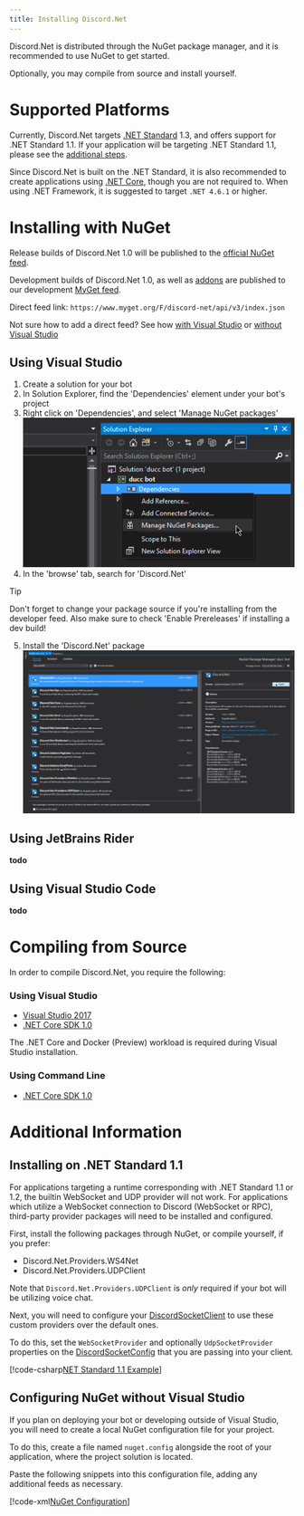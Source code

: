 ```yaml
---
title: Installing Discord.Net
---
```


Discord.Net is distributed through the NuGet package manager, and it is
recommended to use NuGet to get started.

Optionally, you may compile from source and install yourself.

# Supported Platforms

Currently, Discord.Net targets [.NET Standard] 1.3, and offers support for
.NET Standard 1.1. If your application will be targeting .NET Standard 1.1,
please see the [additional steps](#installing-on-.net-standard-1.1).

Since Discord.Net is built on the .NET Standard, it is also recommended to
create applications using [.NET Core], though you are not required to. When
using .NET Framework, it is suggested to target `.NET 4.6.1` or higher.

[.NET Standard]: https://docs.microsoft.com/en-us/dotnet/articles/standard/library
[.NET Core]: https://docs.microsoft.com/en-us/dotnet/articles/core/

# Installing with NuGet

Release builds of Discord.Net 1.0 will be published to the
[official NuGet feed].

Development builds of Discord.Net 1.0, as well as [addons](TODO) are published
to our development [MyGet feed].

Direct feed link: `https://www.myget.org/F/discord-net/api/v3/index.json`

Not sure how to add a direct feed? See how [with Visual Studio]
or [without Visual Studio](#configuring-nuget-without-visual-studio)

[official NuGet feed]: https://nuget.org
[MyGet feed]: https://www.myget.org/feed/Packages/discord-net
[with Visual Studio]: https://docs.microsoft.com/en-us/nuget/tools/package-manager-ui#package-sources


## Using Visual Studio

1. Create a solution for your bot
2. In Solution Explorer, find the 'Dependencies' element under your bot's
project
3. Right click on 'Dependencies', and select 'Manage NuGet packages'
![Step 3](images/install-vs-deps.png)
4. In the 'browse' tab, search for 'Discord.Net'
> [!TIP]
> Don't forget to change your package source if you're installing from the 
> developer feed.
> Also make sure to check 'Enable Prereleases' if installing a dev build!
5. Install the 'Discord.Net' package
![Step 5](images/install-vs-nuget.png)

## Using JetBrains Rider
**todo**

## Using Visual Studio Code
**todo**

# Compiling from Source

In order to compile Discord.Net, you require the following:

### Using Visual Studio

- [Visual Studio 2017](https://www.visualstudio.com/)
- [.NET Core SDK 1.0](https://www.microsoft.com/net/download/core#/sdk)

The .NET Core and Docker (Preview) workload is required during Visual Studio
installation.

### Using Command Line

- [.NET Core SDK 1.0](https://www.microsoft.com/net/download/core#/sdk)

# Additional Information

## Installing on .NET Standard 1.1

For applications targeting a runtime corresponding with .NET Standard 1.1 or 1.2, 
the builtin WebSocket and UDP provider will not work. For applications which
utilize a WebSocket connection to Discord (WebSocket or RPC), third-party
provider packages will need to be installed and configured.

First, install the following packages through NuGet, or compile yourself, if
you prefer:

- Discord.Net.Providers.WS4Net
- Discord.Net.Providers.UDPClient

Note that `Discord.Net.Providers.UDPClient` is _only_ required if your bot will
be utilizing voice chat.

Next, you will need to configure your [DiscordSocketClient] to use these custom
providers over the default ones.

To do this, set the `WebSocketProvider` and optionally `UdpSocketProvider`
properties on the [DiscordSocketConfig] that you are passing into your
client.

[!code-csharp[NET Standard 1.1 Example](samples/netstd11.cs)]

[DiscordSocketClient]: xref:Discord.WebSocket.DiscordSocketClient
[DiscordSocketConfig]: xref:Discord.WebSocket.DiscordSocketConfig

## Configuring NuGet without Visual Studio

If you plan on deploying your bot or developing outside of Visual Studio, you
will need to create a local NuGet configuration file for your project.

To do this, create a file named `nuget.config` alongside the root of your
application, where the project solution is located.

Paste the following snippets into this configuration file, adding any additional
feeds as necessary.

[!code-xml[NuGet Configuration](samples/nuget.config)]